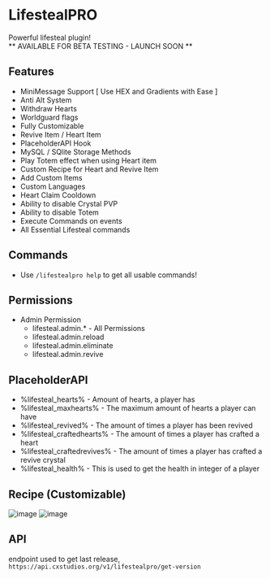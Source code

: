 # LifestealPRO
Powerful lifesteal plugin! <br>
** AVAILABLE FOR BETA TESTING - LAUNCH SOON **
## Features
- MiniMessage Support [ Use HEX and Gradients with Ease ]
- Anti Alt System
- Withdraw Hearts
- Worldguard flags
- Fully Customizable
- Revive Item / Heart Item
- PlaceholderAPI Hook
- MySQL / SQlite Storage Methods
- Play Totem effect when using Heart item
- Custom Recipe for Heart and Revive Item
- Add Custom Items
- Custom Languages
- Heart Claim Cooldown
- Ability to disable Crystal PVP
- Ability to disable Totem
- Execute Commands on events
- All Essential Lifesteal commands

## Commands
- Use `/lifestealpro help` to get all usable commands!
## Permissions 
- Admin Permission
  - lifesteal.admin.* - All Permissions
  - lifesteal.admin.reload
  - lifesteal.admin.eliminate
  - lifesteal.admin.revive

## PlaceholderAPI
- %lifesteal_hearts% - Amount of hearts, a player has
- %lifesteal_maxhearts% - The maximum amount of hearts a player can have
- %lifesteal_revived% - The amount of times a player has been revived
- %lifesteal_craftedhearts% - The amount of times a player has crafted a heart
- %lifesteal_craftedrevives% - The amount of times a player has crafted a revive crystal
- %lifesteal_health% - This is used to get the health in integer of a player

## Recipe (Customizable)
![image](https://github.com/bijju089/LifestealPRO/assets/103484184/ed110369-3488-41c6-9e43-279cd98fbae1)
![image](https://github.com/bijju089/LifestealPRO/assets/103484184/68d3b409-93c0-4a51-9548-455ef0b49b85)

## API
endpoint used to get last release,
```https://api.cxstudios.org/v1/lifestealpro/get-version```
